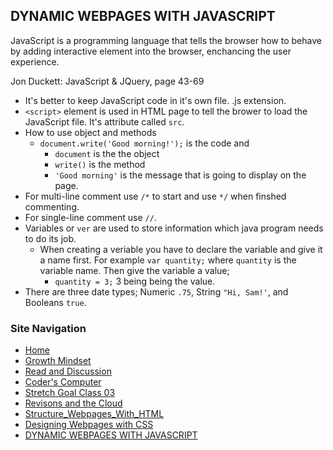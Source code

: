 ## DYNAMIC WEBPAGES WITH JAVASCRIPT

JavaScript is a programming language that tells the browser how to behave by adding interactive element into the browser, enchancing the user experience. 

Jon Duckett: JavaScript & JQuery, page 43-69
- It's better to keep JavaScript code in it's own file. .js extension.  
- `<script>` element is  used in HTML page to tell the brower to load the JavaScript file. It's attribute called `src`. 
- How to use object and methods
    - `document.write('Good morning!');` is the code and 
        - `document` is the the object
        - `write()` is the method 
        - `'Good morning'` is the message that is going to display on the page. 
- For multi-line comment use `/*` to start and use `*/` when finshed commenting. 
- For single-line comment use `//`. 
- Variables or `ver` are used to store information which java program needs to do its job. 
    - When creating a veriable you have to declare the variable and give it a name first. For example `var quantity;` where `quantity` is the variable name. Then give the variable a value; 
        - `quantity = 3;` 3 being being the value. 
- There are three date types; Numeric `.75`, String `"Hi, Sam!'`, and Booleans `true`.  

### Site Navigation
- [Home](/README.md)
- [Growth Mindset](/GrowthMindset.md)
- [Read and Discussion](/Discussion.md)
- [Coder's Computer](/Coder'sComputer.md) 
- [Stretch Goal Class 03](/StretchGoalClass03.md)
- [Revisons and the Cloud](/Revisions_And_The_Cloud.md)
- [Structure_Webpages_With_HTML](/STRUCTURE_WEBPAGES_WITH_HTML.md)
- [Designing Webpages with CSS](/DESIGN_WEBPAGES_WITH_CSS.md)
- [DYNAMIC WEBPAGES WITH JAVASCRIPT](/DYNAMIC_WEBPAGES_WITH_JAVASCRIPT.md)
